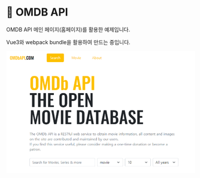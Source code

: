 
# 🎥 OMDB API 

OMDB API 메인 페이지(홈페이지)를 활용한 예제입니다.

Vue3와 webpack bundle을 활용하여 만드는 중입니다.

![home](./src/assets/movie_search_page.png)